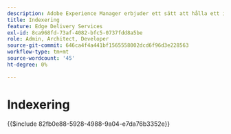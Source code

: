 ```yaml
---
description: Adobe Experience Manager erbjuder ett sätt att hålla ett index över alla publicerade sidor i ett visst avsnitt på webbplatsen. Detta används ofta för att skapa listor, feeds och aktivera sök- och filtreringsanvändning för dina sidor eller innehållsfragment.
title: Indexering
feature: Edge Delivery Services
exl-id: 8ca968fd-73af-4082-bfc5-0737fdd8a5be
role: Admin, Architect, Developer
source-git-commit: 646ca4f4a441bf1565558002dcd6f96d3e228563
workflow-type: tm+mt
source-wordcount: '45'
ht-degree: 0%

---
```


# Indexering

{{$include 82fb0e88-5928-4988-9a04-e7da76b3352e}}
